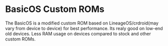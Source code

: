 # BasicOS Custom ROMs

The BasicOS is a modified custom ROM based on LineageOS/crdroid(may vary from device to device) for best performance. Its realy good on low-end old devices. Less RAM usage on devices compared to stock and other custom ROMs.
